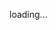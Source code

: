 loading...
<!--
Hello!
My name is Yakub, I am an architect working on space habitat modules.
Last year I've started my journey throughout the world of computer science.
Currently learning Python and C languge. Any hints and tips much appreciated!

🛸 check out my space projects here: https://www.artstation.com/mr_yakub
🖥️ here you can find some of my animations: https://www.youtube.com/@enter_the_void_eu
📡 feel free to contact in case of possible collaboration

if you like my work and would like to support me on my path:
KO-FI

-->
<!--
**yakub808/yakub808** is a ✨ _special_ ✨ repository because its `README.md` (this file) appears on your GitHub profile.

Here are some ideas to get you started:

- 🔭 I’m currently working on ...
- 🌱 I’m currently learning ...
- 👯 I’m looking to collaborate on ...
- 🤔 I’m looking for help with ...
- 💬 Ask me about ...
- 📫 How to reach me: ...
- 😄 Pronouns: ...
- ⚡ Fun fact: ...
-->
